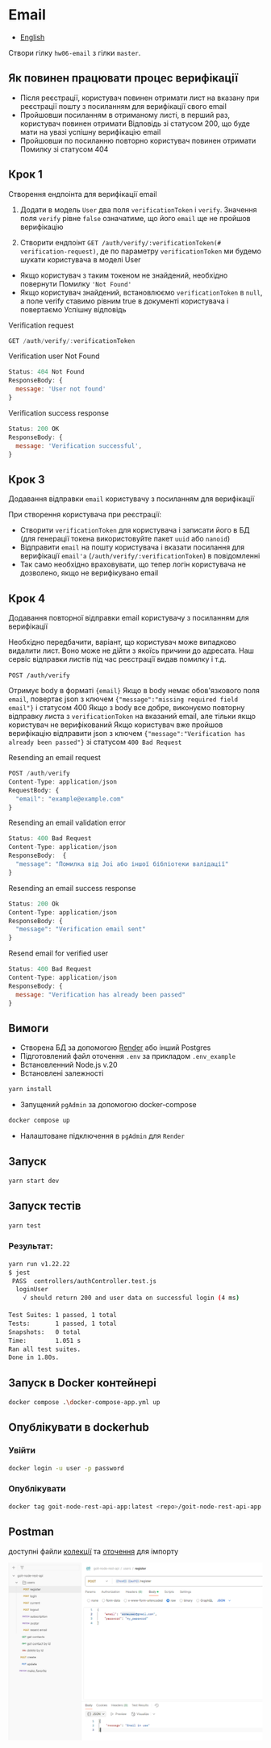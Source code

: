 # Email

- [English](README.md)

Створи гілку `hw06-email` з гілки `master`.

## Як повинен працювати процес верифікації 

* Після реєстрації, користувач повинен отримати лист на вказану при реєстрації пошту з посиланням для верифікації свого email
* Пройшовши посиланням в отриманому листі, в перший раз, користувач повинен отримати Відповідь зі статусом 200, що буде мати на увазі успішну верифікацію email
* Пройшовши по посиланню повторно користувач повинен отримати Помилку зі статусом 404

## Крок 1
Створення ендпоінта для верифікації email

1. Додати в модель `User` два поля `verificationToken` і `verify`. Значення поля `verify` рівне `false` означатиме, що його `email` ще не пройшов верифікацію

2. Створити ендпоінт `GET /auth/verify/:verificationToken(# verification-request)`, де по параметру `verificationToken` ми будемо шукати користувача в моделі User

* Якщо користувач з таким токеном не знайдений, необхідно повернути Помилку `'Not Found'`
* Якщо користувач знайдений, встановлюємо `verificationToken` в `null`, а поле verify ставимо рівним true в документі користувача і повертаємо Успішну відповідь

Verification request
```javascript
GET /auth/verify/:verificationToken
```

Verification user Not Found
```javascript
Status: 404 Not Found
ResponseBody: {
  message: 'User not found'
}
```

Verification success response
```javascript
Status: 200 OK
ResponseBody: {
  message: 'Verification successful',
}
```

## Крок 3
Додавання відправки `email` користувачу з посиланням для верифікації

При створення користувача при реєстрації:

* Створити `verificationToken` для користувача і записати його в БД (для генерації токена використовуйте пакет `uuid` або `nanoid`)
* Відправити `email` на пошту користувача і вказати посилання для верифікації `email'а` (`/auth/verify/:verificationToken`) в повідомленні
* Так само необхідно враховувати, що тепер логін користувача не дозволено, якщо не верифікувано email

## Крок 4

Додавання повторної відправки email користувачу з посиланням для верифікації

Необхідно передбачити, варіант, що користувач може випадково видалити лист. Воно може не дійти з якоїсь причини до адресата. Наш сервіс відправки листів під час реєстрації видав помилку і т.д.

`POST /auth/verify`

Отримує body в форматі `{email}`
Якщо в body немає обов'язкового поля `email`, повертає json з ключем `{"message":"missing required field email"}` і статусом 400
Якщо з body все добре, виконуємо повторну відправку листа з `verificationToken` на вказаний email, але тільки якщо користувач не верифікований
Якщо користувач вже пройшов верифікацію відправити json з ключем `{"message":"Verification has already been passed"}` зі статусом `400 Bad Request`

Resending an email request

```javascript
POST /auth/verify
Content-Type: application/json
RequestBody: {
  "email": "example@example.com"
}
```

Resending an email validation error

```javascript
Status: 400 Bad Request
Content-Type: application/json
ResponseBody:  {
  "message": "Помилка від Joi або іншої бібліотеки валідації"
}
```

Resending an email success response

```javascript
Status: 200 Ok
Content-Type: application/json
ResponseBody: {
  "message": "Verification email sent"
}
```

Resend email for verified user

```javascript
Status: 400 Bad Request
Content-Type: application/json
ResponseBody: {
  message: "Verification has already been passed"
}
```

## Вимоги
* Створена БД за допомогою [Render](https://render.com/) або інший Postgres
* Підготовлений файл оточення `.env` за прикладом `.env_example`
* Встановленний Node.js v.20
* Встановлені залежності
```bash
yarn install
```
* Запущений `pgAdmin` за допомогою docker-compose
```bash
docker compose up
```
* Налаштоване підключення в `pgAdmin` для `Render`

## Запуск
```bash
yarn start dev
```

## Запуск тестів
```bash
yarn test
```
### Результат:
```bash
yarn run v1.22.22
$ jest
 PASS  controllers/authController.test.js
  loginUser
    √ should return 200 and user data on successful login (4 ms)

Test Suites: 1 passed, 1 total
Tests:       1 passed, 1 total
Snapshots:   0 total
Time:        1.051 s
Ran all test suites.
Done in 1.80s.
```

## Запуск в Docker контейнері
```bash
docker compose .\docker-compose-app.yml up
```

## Опублікувати в dockerhub  
### Увійти
```bash
docker login -u user -p password
```
### Опублікувати
```bash
docker tag goit-node-rest-api-app:latest <repo>/goit-node-rest-api-app:<tag>
``` 
 
## Postman
доступні файли [колекції](/doc/postman/goit-node-rest-api-v4.postman_collection) та [оточення](/doc/postman/local-contacts-v4.postman_environment) для імпорту

![postman](/doc/resources/image.png)